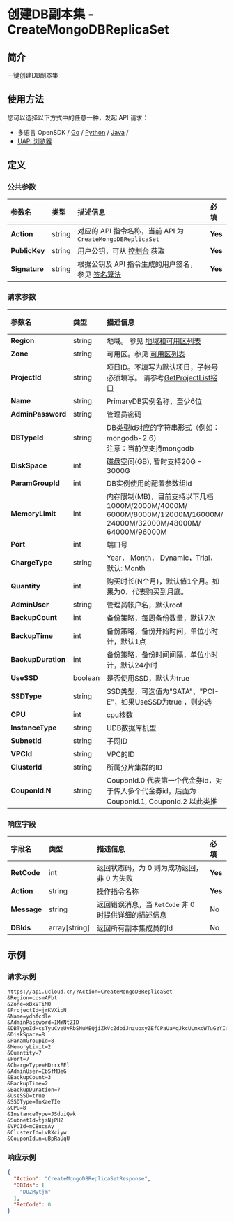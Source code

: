 # 创建DB副本集 - CreateMongoDBReplicaSet

## 简介

一键创建DB副本集






## 使用方法

您可以选择以下方式中的任意一种，发起 API 请求：
- 多语言 OpenSDK / [Go](https://github.com/ucloud/ucloud-sdk-go) / [Python](https://github.com/ucloud/ucloud-sdk-python3) / [Java](https://github.com/ucloud/ucloud-sdk-java) /
- [UAPI 浏览器](https://console.ucloud.cn/uapi/detail?id=CreateMongoDBReplicaSet)


## 定义

### 公共参数

| 参数名 | 类型 | 描述信息 | 必填 |
|:---|:---|:---|:---|
| **Action**     | string  | 对应的 API 指令名称，当前 API 为 `CreateMongoDBReplicaSet`                        | **Yes** |
| **PublicKey**  | string  | 用户公钥，可从 [控制台](https://console.ucloud.cn/uapi/apikey) 获取                                             | **Yes** |
| **Signature**  | string  | 根据公钥及 API 指令生成的用户签名，参见 [签名算法](api/summary/signature.md)  | **Yes** |

### 请求参数

| 参数名 | 类型 | 描述信息 | 必填 |
|:---|:---|:---|:---|
| **Region** | string | 地域。 参见 [地域和可用区列表](api/summary/regionlist) |**Yes**|
| **Zone** | string | 可用区。参见 [可用区列表](api/summary/regionlist) |**Yes**|
| **ProjectId** | string | 项目ID。不填写为默认项目，子帐号必须填写。 请参考[GetProjectList接口](api/summary/get_project_list) |No|
| **Name** | string | PrimaryDB实例名称，至少6位 |**Yes**|
| **AdminPassword** | string | 管理员密码 |**Yes**|
| **DBTypeId** | string | DB类型id对应的字符串形式（例如：mongodb-2.6）<br />注意：当前仅支持mongodb |**Yes**|
| **DiskSpace** | int | 磁盘空间(GB), 暂时支持20G - 3000G |**Yes**|
| **ParamGroupId** | int | DB实例使用的配置参数组id |**Yes**|
| **MemoryLimit** | int | 内存限制(MB)，目前支持以下几档 1000M/2000M/4000M/ 6000M/8000M/12000M/16000M/ 24000M/32000M/48000M/ 64000M/96000M |**Yes**|
| **Port** | int | 端口号 |**Yes**|
| **ChargeType** | string | Year， Month， Dynamic，Trial，默认: Month |No|
| **Quantity** | int | 购买时长(N个月)，默认值1个月。如果为0，代表购买到月底。 |No|
| **AdminUser** | string | 管理员帐户名，默认root |No|
| **BackupCount** | int | 备份策略，每周备份数量，默认7次 |No|
| **BackupTime** | int | 备份策略，备份开始时间，单位小时计，默认1点 |No|
| **BackupDuration** | int | 备份策略，备份时间间隔，单位小时计，默认24小时 |No|
| **UseSSD** | boolean | 是否使用SSD，默认为true |No|
| **SSDType** | string | SSD类型，可选值为"SATA"、"PCI-E"，如果UseSSD为true ，则必选 |No|
| **CPU** | int | cpu核数 |No|
| **InstanceType** | string | UDB数据库机型 |No|
| **SubnetId** | string | 子网ID |No|
| **VPCId** | string | VPC的ID |No|
| **ClusterId** | string | 所属分片集群的ID |No|
| **CouponId.N** | string | CouponId.0 代表第一个代金券id，对于传入多个代金券id，后面为 CouponId.1, CouponId.2 以此类推 |No|

### 响应字段

| 字段名 | 类型 | 描述信息 | 必填 |
|:---|:---|:---|:---|
| **RetCode** | int | 返回状态码，为 0 则为成功返回，非 0 为失败 |**Yes**|
| **Action** | string | 操作指令名称 |**Yes**|
| **Message** | string | 返回错误消息，当 `RetCode` 非 0 时提供详细的描述信息 |No|
| **DBIds** | array[string] | 返回所有副本集成员的Id |No|




## 示例

### 请求示例
    
```
https://api.ucloud.cn/?Action=CreateMongoDBReplicaSet
&Region=cosmAFbt
&Zone=xBxVTiMQ
&ProjectId=jrKVXipN
&Name=ydhfcdle
&AdminPassword=IMYNtZID
&DBTypeId=csTyuCveUvRbSNuMEQjiZkVcZdbiJnzuoxyZEfCPaUaMqJkcULmxcWTuGzYIaJdNtyPyfTifdEQIWGFGALkrDbHvVVAiRmdqHvtMBSsnnFRRLSOnMoAKdzSaBPxbEKrwVPZHMtivhOKqIPdMYnnbZklWtPCuHzGdwkfoPQFNAgEzLdxQieISIPOlTBdJYUfLGvCjtzICKdUaSlstsdQMvHluipqJscHJfpzqQBLYJSclSxXLtpxoiDYEjZdGmjeBsVpxcNIKIsRAHLLVLAtzGdsKbmyZphqiTHhjAHvtcmtccHYmqdeYMNLRMingKSPGgEFpqVmkvOrwAngbxiOwCDkgOVstLPwptFuYUfSzopDWOhupQAWKZDVEsADvdcBQTUXzrclMdoQhFusTDPWxmyGfWuwfzlNDgMhGaNWZkNKJQFRiDQgueKwnOvlzKfRuXGserAzG
&DiskSpace=8
&ParamGroupId=8
&MemoryLimit=2
&Quantity=7
&Port=7
&ChargeType=HDrrxEEl
&AdminUser=EbSfMBeG
&BackupCount=3
&BackupTime=2
&BackupDuration=7
&UseSSD=true
&SSDType=TnKaeTIe
&CPU=8
&InstanceType=JSduiQwk
&SubnetId=tjsNjPHZ
&VPCId=mCBucsAy
&ClusterId=LvRXciyw
&CouponId.n=uBpRaUqU
```

### 响应示例
    
```json
{
  "Action": "CreateMongoDBReplicaSetResponse",
  "DBIds": [
    "DUZMytjm"
  ],
  "RetCode": 0
}
```





